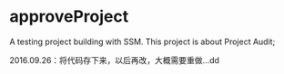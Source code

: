 # approveProject
A testing project building with SSM. This project is about Project Audit;

2016.09.26：将代码存下来，以后再改，大概需要重做...dd
